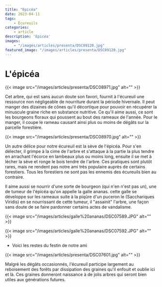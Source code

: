 ```yaml
---
title: "Epicéa"
date: 2023-04-11
tags: 
    - Écureuils
categories:
    - article
description: 'Epicéa'
images:
    - "/images/articles/presenta/DSC09120.jpg"
featured_image: "/images/articles/presenta/DSC09120.jpg"
---
```


# L'épicéa    

{{< image src="/images/articles/presenta/DSC08971.jpg" alt="" >}} 

Cet arbre, qui est sans aucun doute son favori, fournit à l'écureuil une ressource non négligeable de nourriture durant la période hivernale. Il peut  manger des dizaines de cônes qu'il décortique pour pouvoir en récupérer la minuscule graine riche en substance nutritive. Ce qu'il aime aussi, ce sont les bourgeons floraux qui poussent au bout des rameaux de l'année. Pour le manger, il coupe le rameau causant ainsi plus ou moins de dégâts sur la parcelle forestière. 

{{< image src="/images/articles/presenta/DSC08970.jpg" alt="" >}} 

Un autre délice pour notre écureuil est la sève de l'épicéa. Pour s'en délecter, il grimpe à la cime de l'arbre et s'attaque à la partie la plus tendre en arrachant l'écorce en lambeaux plus ou moins long, ensuite il se met à lécher la sève et ronge le bois tendre de l'arbre. Ces pratiques sont plutôt rares, mais ne rendent pas notre ami très populaire auprès de certains forestiers. Tous les forestiers ne sont pas les ennemis des écureuils bien au contraire.  

Il aime aussi se nourrir d'une sorte de bourgeon (qui n'en n'est pas un), une de tumeur de l'épicéa qu'on appelle la galle ananas. cette galle se développe sur les rameaux suite à la piqûre d'un puceron le (Sacchariques Viridis) en se nourrissant de cette tumeur, il "assainit" l'arbre, une façon sans doute de se faire pardonner certains actes de vandalisme. 

{{< image src="/images/articles/galle%20ananas/DSC07589.JPG" alt="" >}} 

{{< image src="/images/articles/galle%20ananas/DSC07592.JPG" alt="" >}} 

- Voici les restes du festin de notre ami 

{{< image src="/images/articles/presenta/DSC07601.jpg" alt="" >}} 

Malgré les dégâts occasionnés, l'écureuil participe largement au reboisement des forêts par dissipation des graines qu'il enfouit et oublie ici et là. Ces graines donneront naissance à de jolis arbres qui seront bien utiles aux générations futures.
